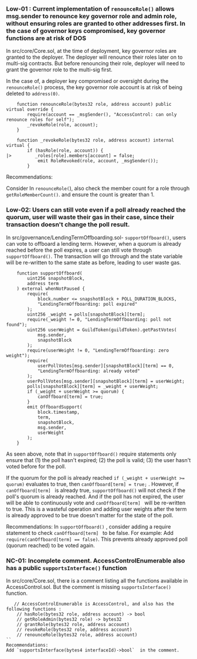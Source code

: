 ### Low-01 : Current implementation of `renounceRole()` allows msg.sender to renounce key governor role and admin role, without ensuring roles are granted to other addresses first. In the case of governor keys compromised, key governor functions are at risk of DOS
In src/core/Core.sol,  at the time of deployment, key governor roles are granted to the deployer. The deployer will renounce their roles later on to multi-sig contracts.  But before renouncing their role, deployer will need to grant the governor role to the multi-sig first.

In the case of, a deployer key compromised or oversight during the `renounceRole()`  process, the key governor role account is at risk of being deleted to `address(0)`.

```solidity
    function renounceRole(bytes32 role, address account) public virtual override {
        require(account == _msgSender(), "AccessControl: can only renounce roles for self");
        _revokeRole(role, account);
    }
```
```solidity
    function _revokeRole(bytes32 role, address account) internal virtual {
        if (hasRole(role, account)) {
|>         _roles[role].members[account] = false;
            emit RoleRevoked(role, account, _msgSender());
        }
```
Recommendations:

Consider In `renounceRole(`), also check the member count for a role through `getRoleMemberCount()`. and ensure the count is greater than 1. 

### Low-02: Users can still vote even if a poll already reached the quorum, user will waste their gas in their case, since their transaction doesn't change the poll result.

In src/governance/LendingTermOffboarding.sol- `supportOffboard()`, users can vote to offboard a lending term. However, when a quorum is already reached before the poll expires, a user can still vote through `supportOffboard()`.  The transaction will go through and the state variable will be re-written to the same state as before, leading to user waste gas.

```solidity
    function supportOffboard(
        uint256 snapshotBlock,
        address term
    ) external whenNotPaused {
        require(
            block.number <= snapshotBlock + POLL_DURATION_BLOCKS,
            "LendingTermOffboarding: poll expired"
        );
        uint256 _weight = polls[snapshotBlock][term];
        require(_weight != 0, "LendingTermOffboarding: poll not found");
        uint256 userWeight = GuildToken(guildToken).getPastVotes(
            msg.sender,
            snapshotBlock
        );
        require(userWeight != 0, "LendingTermOffboarding: zero weight");
        require(
            userPollVotes[msg.sender][snapshotBlock][term] == 0,
            "LendingTermOffboarding: already voted"
        );
        userPollVotes[msg.sender][snapshotBlock][term] = userWeight;
        polls[snapshotBlock][term] = _weight + userWeight;
        if (_weight + userWeight >= quorum) {
            canOffboard[term] = true;
        }
        emit OffboardSupport(
            block.timestamp,
            term,
            snapshotBlock,
            msg.sender,
            userWeight
        );
    }
```
As seen above, note that in `supportOffboard()`  require statements only ensure that (1) the poll hasn't expired; (2) the poll is valid; (3) the user hasn't voted before for the poll. 

If the quorum for the poll is already reached `if (_weight + userWeight >= quorum)`  evaluates to true, then `canOffboard[term] = true;` .  However, if `canOffboard[term] ` is already true, `supportOffboard()`  will not check if the poll's quorum is already reached. And if the poll has not expired, the user will be able to continuously vote and `canOffboard[term] ` will be re-written to true. This is a wasteful operation and adding user weights after the term is already approved to be true doesn't matter for the state of the poll.

Recommendations:
In `supportOffboard()` , consider adding a require statement to check `canOffboard[term] `  to be false. For example: Add  `require(canOffboard[term] == false)`.
This prevents already approved poll (quorum reached) to be voted again.

### NC-01: Incomplete comment.  AccessControlEnumerable also has a public `supportsInterface()`  function

In src/core/Core.sol,  there is a comment listing all the functions available in AccessControl.sol. But the comment is missing `supportsInterface()` function.

```
   // AccessControlEnumerable is AccessControl, and also has the following functions :
    // hasRole(bytes32 role, address account) -> bool
    // getRoleAdmin(bytes32 role) -> bytes32
    // grantRole(bytes32 role, address account)
    // revokeRole(bytes32 role, address account)
    // renounceRole(bytes32 role, address account)
``
Recommendations:
Add `supportsInterface(bytes4 interfaceId)->bool`  in the comment.

